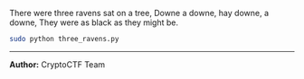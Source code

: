 
There were three ravens sat on a tree, Downe a downe, hay downe, a downe, They were as black as they might be.

```bash
sudo python three_ravens.py
```
---
**Author:** CryptoCTF Team
